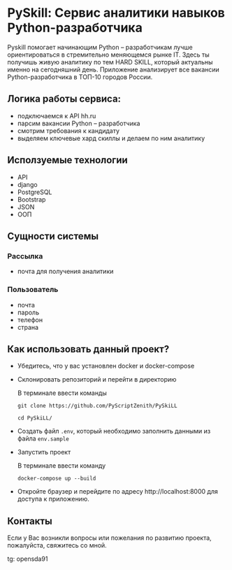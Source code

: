 # PySkill: Сервис аналитики навыков Python-разработчика
Pyskill помогает начинающим Python – разработчикам лучше ориентироваться в стремительно меняющемся рынке IT. Здесь ты получишь живую аналитику по тем HARD SKILL, который актуальны именно на сегодняшний день. Приложение анализирует все вакансии Python-разработчика в ТОП-10 городов России.

## Логика работы сервиса:

- подключаемся к API hh.ru
- парсим вакансии Python – разработчика
- смотрим требования к кандидату
- выделяем ключевые хард скиллы и делаем по ним аналитику
## Исползуемые технологии
  * API
  * django
  * PostgreSQL
  * Bootstrap
  * JSON
  * ООП


## Сущности системы
  ### Рассылка
  * почта для получения аналитики

### Пользователь
* почта
* пароль
* телефон 
* страна 


## Как использовать данный проект?

- Убедитесь, что у вас установлен docker и docker-compose
- Склонировать репозиторий и перейти в директорию
  
  В терминале ввести команды
  ```
  git clone https://github.com/PyScriptZenith/PySkiLL
  ```
  ```
  cd PySkiLL/
  ```
- Создать файл ``.env``, который необходимо заполнить данными из файла ``env.sample``
- Запустить проект
  
  В терминале ввести команду
  ```
  docker-compose up --build
  ```
- Откройте браузер и перейдите по адресу http://localhost:8000 для доступа к приложению.

## Контакты

Если у Вас возникли вопросы или пожелания по развитию проекта, пожалуйста, свяжитесь со мной.

tg: opensda91
